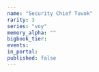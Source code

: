 ```yaml
---
name: "Security Chief Tuvok"
rarity: 3
series: "voy"
memory_alpha: ""
bigbook_tier:
events:
in_portal:
published: false
---
```

